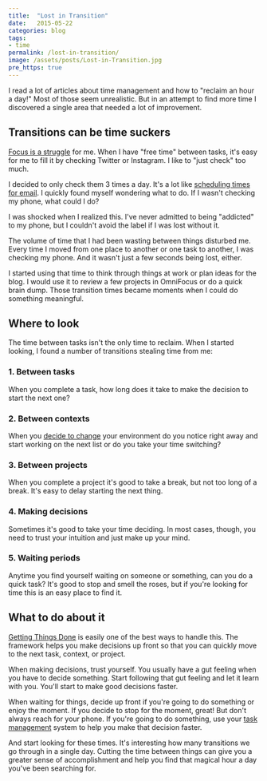 ```yaml
---
title:  "Lost in Transition"
date:   2015-05-22
categories: blog
tags:
- time
permalink: /lost-in-transition/
image: /assets/posts/Lost-in-Transition.jpg
pre_https: true
---
```


I read a lot of articles about time management and how to "reclaim an hour a day!" Most of those seem unrealistic. But in an attempt to find more time I discovered a single area that needed a lot of improvement.

<!--more-->

## Transitions can be time suckers

[Focus is a struggle](http://joebuhlig.com/working-the-focus-muscle/) for me. When I have "free time" between tasks, it's easy for me to fill it by checking Twitter or Instagram. I like to "just check" too much.

I decided to only check them 3 times a day. It's a lot like [scheduling times for email](http://joebuhlig.com/escaping-corporate-email-habit/). I quickly found myself wondering what to do. If I wasn't checking my phone, what could I do?

I was shocked when I realized this. I've never admitted to being "addicted" to my phone, but I couldn't avoid the label if I was lost without it.

The volume of time that I had been wasting between things disturbed me. Every time I moved from one place to another or one task to another, I was checking my phone. And it wasn't just a few seconds being lost, either.

I started using that time to think through things at work or plan ideas for the blog. I would use it to review a few projects in OmniFocus or do a quick brain dump. Those transition times became moments when I could do something meaningful.

## Where to look

The time between tasks isn't the only time to reclaim. When I started looking, I found a number of transitions stealing time from me:

### 1.  Between tasks

When you complete a task, how long does it take to make the decision to start the next one?

### 2.  Between contexts

When you [decide to change](http://joebuhlig.com/gtd-contexts-proactive-vs-reactive/) your environment do you notice right away and start working on the next list or do you take your time switching?

### 3.  Between projects

When you complete a project it's good to take a break, but not too long of a break. It's easy to delay starting the next thing.

### 4.  Making decisions

Sometimes it's good to take your time deciding. In most cases, though, you need to trust your intuition and just make up your mind.

### 5.  Waiting periods

Anytime you find yourself waiting on someone or something, can you do a quick task? It's good to stop and smell the roses, but if you're looking for time this is an easy place to find it.

## What to do about it

[Getting Things Done](http://joebuhlig.com/getting-things-done-introduction/) is easily one of the best ways to handle this. The framework helps you make decisions up front so that you can quickly move to the next task, context, or project.

When making decisions, trust yourself. You usually have a gut feeling when you have to decide something. Start following that gut feeling and let it learn with you. You'll start to make good decisions faster.

When waiting for things, decide up front if you're going to do something or enjoy the moment. If you decide to stop for the moment, great! But don't always reach for your phone. If you're going to do something, use your [task management](http://joebuhlig.com/getting-started-task-management/) system to help you make that decision faster.

And start looking for these times. It's interesting how many transitions we go through in a single day. Cutting the time between things can give you a greater sense of accomplishment and help you find that magical hour a day you've been searching for.